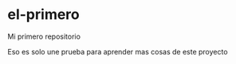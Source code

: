 # el-primero
Mi primero repositorio

Eso es solo une prueba para aprender mas cosas de este proyecto	
